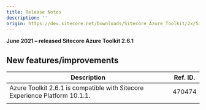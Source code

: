 ```yaml
---
title: Release Notes
description: ''
origin: https://dev.sitecore.net/Downloads/Sitecore_Azure_Toolkit/2x/Sitecore_Azure_Toolkit_261/Release_Notes
---
```


**June 2021 – released Sitecore Azure Toolkit 2.6.1**

## New features/improvements

 | Description | Ref. ID. |
 | --- | --- |
 | ​Azure Toolkit 2.6.1 is compatible with Sitecore Experience Platform 10.1.1.​ | 470474 |
 |  |  |